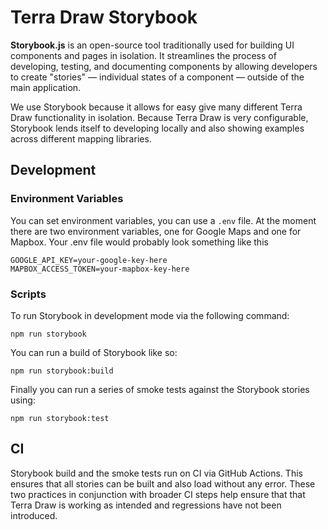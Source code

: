 # Terra Draw Storybook

**Storybook.js** is an open-source tool traditionally used for building UI components and pages in isolation. It streamlines the process of developing, testing, and documenting components by allowing developers to create "stories" — individual states of a component — outside of the main application.

We use Storybook because it allows for easy give many different Terra Draw functionality in isolation. Because Terra Draw is very configurable, Storybook lends itself to developing locally and also showing examples across different mapping libraries.

## Development

### Environment Variables

You can set environment variables, you can use a `.env` file. At the moment there are two environment variables, one for Google Maps and one for Mapbox. Your .env file would probably look something like this

```shell
GOOGLE_API_KEY=your-google-key-here
MAPBOX_ACCESS_TOKEN=your-mapbox-key-here
```

### Scripts

To run Storybook in development mode via the following command:

```shell
npm run storybook
```

You can run a build of Storybook like so:

```shell
npm run storybook:build
```

Finally you can run a series of smoke tests against the Storybook stories using:

```shell
npm run storybook:test
```

## CI

Storybook build and the smoke tests run on CI via GitHub Actions. This ensures that all stories can be built and also load without any error. These two practices in conjunction with broader CI steps help ensure that that Terra Draw is working as intended and regressions have not been introduced.
